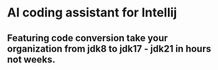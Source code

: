 # AI coding assistant for Intellij

## Featuring  code conversion take your organization from jdk8 to jdk17 - jdk21 in hours not weeks.  
